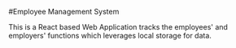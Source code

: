 #Employee Management System

This is a React based Web Application tracks the employees' and employers' functions which leverages local storage for data.




